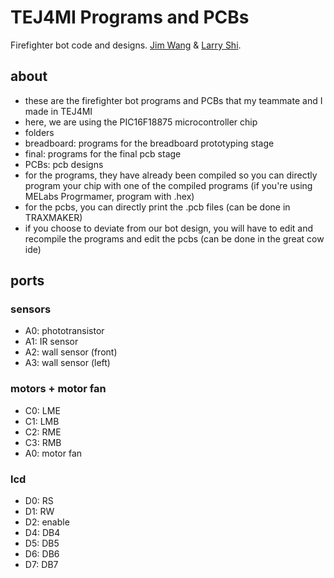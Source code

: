 # TEJ4MI Programs and PCBs
Firefighter bot code and designs. [Jim Wang](https://github.com/Wangj3743) & [Larry Shi](https://github.com/LarryBananaShi).

## about
- these are the firefighter bot programs and PCBs that my teammate and I made in TEJ4MI
- here, we are using the PIC16F18875 microcontroller chip
- folders
 - breadboard: programs for the breadboard prototyping stage
 - final: programs for the final pcb stage
 - PCBs: pcb designs
- for the programs, they have already been compiled so you can directly program your chip with one of the compiled programs (if you're using MELabs Progrmamer, program with .hex)
- for the pcbs, you can directly print the .pcb files (can be done in TRAXMAKER)
- if you choose to deviate from our bot design, you will have to edit and recompile the programs and edit the pcbs (can be done in the great cow ide)


## ports
### sensors
- A0: phototransistor
- A1: IR sensor
- A2: wall sensor (front)
- A3: wall sensor (left)

### motors + motor fan
- C0: LME
- C1: LMB
- C2: RME
- C3: RMB
- A0: motor fan

### lcd
- D0: RS
- D1: RW
- D2: enable
- D4: DB4
- D5: DB5
- D6: DB6
- D7: DB7
